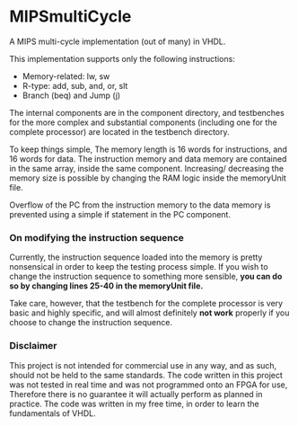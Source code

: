 # MIPSmultiCycle
A MIPS multi-cycle implementation (out of many) in VHDL.

This implementation supports only the following instructions:
  * Memory-related: lw, sw
  * R-type: add, sub, and, or, slt
  * Branch (beq) and Jump (j)

The internal components are in the component directory, and testbenches for the more complex and substantial components (including one for the complete processor) are located in the testbench directory.

To keep things simple, The memory length is 16 words for instructions, and 16 words for data.
The instruction memory and data memory are contained in the same array, inside the same component.
Increasing/ decreasing the memory size is possible by changing the RAM logic inside the memoryUnit file.

Overflow of the PC from the instruction memory to the data memory is prevented using a simple if statement in the PC component.

### On modifying the instruction sequence
Currently, the instruction sequence loaded into the memory is pretty nonsensical in order to keep the testing process simple. If you wish to change the instruction sequence to something more sensible, **you can do so by changing lines 25-40 in the memoryUnit file.** 

Take care, however, that the testbench for the complete processor is very basic and highly specific, and will almost definitely **not work** properly if you choose to change the instruction sequence.

### Disclaimer
This project is not intended for commercial use in any way, and as such, should not be held to the same standards. The code written in this project was not tested in real time and was not programmed onto an FPGA for use, Therefore there is no guarantee it will actually perform as planned in practice. The code was written in my free time, in order to learn the fundamentals of VHDL.
